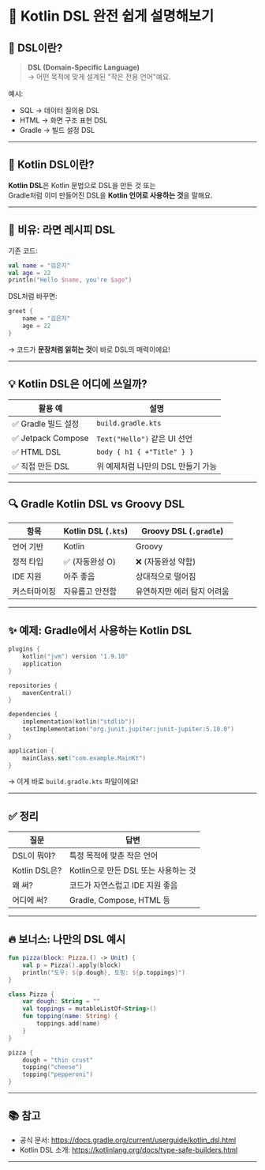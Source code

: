 
# 📘 Kotlin DSL 완전 쉽게 설명해보기

## 🧠 DSL이란?

> **DSL (Domain-Specific Language)**  
→ 어떤 목적에 맞게 설계된 "작은 전용 언어"예요.

예시:
- SQL → 데이터 질의용 DSL
- HTML → 화면 구조 표현 DSL
- Gradle → 빌드 설정 DSL

---

## 🚀 Kotlin DSL이란?

**Kotlin DSL**은 Kotlin 문법으로 DSL을 만든 것 또는  
Gradle처럼 이미 만들어진 DSL을 **Kotlin 언어로 사용하는 것**을 말해요.

---

## 🍜 비유: 라면 레시피 DSL

기존 코드:
```kotlin
val name = "김은지"
val age = 22
println("Hello $name, you're $age")
```

DSL처럼 바꾸면:
```kotlin
greet {
    name = "김은지"
    age = 22
}
```

→ 코드가 **문장처럼 읽히는 것**이 바로 DSL의 매력이에요!

---

## 💡 Kotlin DSL은 어디에 쓰일까?

| 활용 예 | 설명 |
|--------|------|
| ✅ Gradle 빌드 설정 | `build.gradle.kts` |
| ✅ Jetpack Compose | `Text("Hello")` 같은 UI 선언 |
| ✅ HTML DSL | `body { h1 { +"Title" } }` |
| ✅ 직접 만든 DSL | 위 예제처럼 나만의 DSL 만들기 가능 |

---

## 🔍 Gradle Kotlin DSL vs Groovy DSL

| 항목 | Kotlin DSL (`.kts`) | Groovy DSL (`.gradle`) |
|------|----------------------|-------------------------|
| 언어 기반 | Kotlin | Groovy |
| 정적 타입 | ✅ (자동완성 O) | ❌ (자동완성 약함) |
| IDE 지원 | 아주 좋음 | 상대적으로 떨어짐 |
| 커스터마이징 | 자유롭고 안전함 | 유연하지만 에러 탐지 어려움 |

---

## ✨ 예제: Gradle에서 사용하는 Kotlin DSL

```kotlin
plugins {
    kotlin("jvm") version "1.9.10"
    application
}

repositories {
    mavenCentral()
}

dependencies {
    implementation(kotlin("stdlib"))
    testImplementation("org.junit.jupiter:junit-jupiter:5.10.0")
}

application {
    mainClass.set("com.example.MainKt")
}
```

→ 이게 바로 `build.gradle.kts` 파일이에요!

---

## ✅ 정리

| 질문 | 답변 |
|------|------|
| DSL이 뭐야? | 특정 목적에 맞춘 작은 언어 |
| Kotlin DSL은? | Kotlin으로 만든 DSL 또는 사용하는 것 |
| 왜 써? | 코드가 자연스럽고 IDE 지원 좋음 |
| 어디에 써? | Gradle, Compose, HTML 등 |

---

## 🔥 보너스: 나만의 DSL 예시

```kotlin
fun pizza(block: Pizza.() -> Unit) {
    val p = Pizza().apply(block)
    println("도우: ${p.dough}, 토핑: ${p.toppings}")
}

class Pizza {
    var dough: String = ""
    val toppings = mutableListOf<String>()
    fun topping(name: String) {
        toppings.add(name)
    }
}

pizza {
    dough = "thin crust"
    topping("cheese")
    topping("pepperoni")
}
```

---

## 📚 참고

- 공식 문서: https://docs.gradle.org/current/userguide/kotlin_dsl.html
- Kotlin DSL 소개: https://kotlinlang.org/docs/type-safe-builders.html

---
